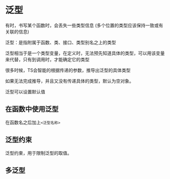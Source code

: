 # 泛型

有时，书写某个函数时，会丢失一些类型信息 (多个位置的类型应该保持一致或有关联的信息)

泛型：是指附属于函数、类、接口、类型别名之上的类型

泛型相当于是一个类型变量，在定义时，无法预先知道具体的类型，可以用该变量来代替，只有到调用时，才能确定它的类型

很多时候，TS会智能的根据传递的参数，推导出泛型的具体类型

如果无法完成推导，并且又没有传递具体的类型，默认为空对象。

泛型可以设置默认值

## 在函数中使用泛型

在函数名之后加上```<泛型名称>```


## 泛型约束

泛型约束，用于限制泛型的取值。


## 多泛型